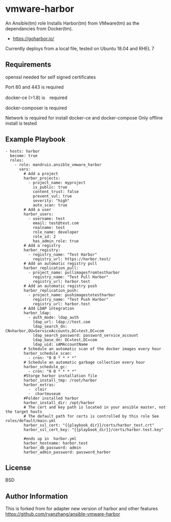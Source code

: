 vmware-harbor
=========

An Ansible(tm) role Installs Harbor(tm) from VMware(tm) as the dependancies from Docker(tm).

* https://goharbor.io/

Currently deploys from a local file, tested on Ubuntu 18.04 and RHEL 7

Requirements
------------

openssl needed for self signed certificates

Port 80 and 443 is required

docker-ce (>1.8) is　required

docker-composer is required

Network is required for install docker-ce and docker-compose
Only offline install is tested


Example Playbook
----------------
```
- hosts: harbor
  become: true
  roles:
    - role: mandruis.ansible_vmware_harbor
      vars:
        # Add a project
        harbor_projects:
          - project_name: myproject
            is_public: true
            content_trust: false
            prevent_vul: true
            severity: "high"
            auto_scan: true
        # Add a user
        harbor_users:
          - username: test
            email: test@test.com
            realname: test
            role_name: developer
            role_id: 2
            has_admin_role: true
        # Add a registry
        harbor_registry:
          - registry_name: "Test Harbor"
            registry_url: https://harbor.test/
        # Add an automatic registry pull
        harbor_replication_pull:
          - project_name: pullimagesfromtestharbor
            registry_name: "Test Pull Harbor"
            registry_url: harbor.test
        # Add an automatic registry push
        harbor_replication_push:
          - project_name: pushimagestotestharbor
            registry_name: "Test Push Harbor"
            registry_url: harbor.test
        # Add LDAP integration
        harbor_ldap:
          - auth_mode: ldap_auth
            ldap_url: ldap://test.com
            ldap_search_dn: CN=harbor,OU=ServiceAccounts,DC=test,DC=com
            ldap_search_password: password_service_account
            ldap_base_dn: DC=test,DC=com
            ldap_uid: sAMAccountName
        # Schedule an automatic scan of the docker images every hour
        harbor_schedule_scan:
          - cron: "0 0 * * * *"
        # Schedule an automatic garbage collection every hour
        harbor_schedule_gc:
          - cron: "0 0 * * * *"
        #Storge harbor installation file
        harbor_install_tmp: /root/harbor
        harbor_extras:
          -  clair
          -  chartmuseum
        #Folder installed harbor
        harbor_install_dir: /opt/harbor
        # The cert and key path is located in your ansible master, not the target hosts
        # The default path for certs is controlled by this role See roles/default/main.yml
        harbor_ssl_cert: "{{playbook_dir}}/certs/harbor_test.crt"
        harbor_ssl_cert_key: "{{playbook_dir}}/certs/harbor.test.key"

        #ends up in  harbor.yml
        harbor_hostname: harbor.test
        harbor_db_password: admin
        harbor_admin_password: password_harbor
```

License
-------

BSD

Author Information
------------------
This is forked from for adapter new version of harbor and other features
https://github.com/ryanzhang/ansible-vmware-harbor
